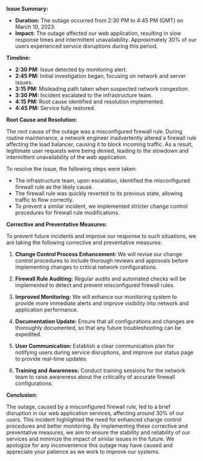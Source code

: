 **Issue Summary:**

- **Duration:** The outage occurred from 2:30 PM to 4:45 PM (GMT) on March 10, 2023.
- **Impact:** The outage affected our web application, resulting in slow response times and intermittent unavailability. Approximately 30% of our users experienced service disruptions during this period.

**Timeline:**

- **2:30 PM:** Issue detected by monitoring alert.
- **2:45 PM:** Initial investigation began, focusing on network and server issues.
- **3:15 PM:** Misleading path taken when suspected network congestion.
- **3:30 PM:** Incident escalated to the infrastructure team.
- **4:15 PM:** Root cause identified and resolution implemented.
- **4:45 PM:** Service fully restored.

**Root Cause and Resolution:**

The root cause of the outage was a misconfigured firewall rule. During routine maintenance, a network engineer inadvertently altered a firewall rule affecting the load balancer, causing it to block incoming traffic. As a result, legitimate user requests were being denied, leading to the slowdown and intermittent unavailability of the web application.

To resolve the issue, the following steps were taken:

- The infrastructure team, upon escalation, identified the misconfigured firewall rule as the likely cause.
- The firewall rule was quickly reverted to its previous state, allowing traffic to flow correctly.
- To prevent a similar incident, we implemented stricter change control procedures for firewall rule modifications.

**Corrective and Preventative Measures:**

To prevent future incidents and improve our response to such situations, we are taking the following corrective and preventative measures:

1. **Change Control Process Enhancement:** We will revise our change control procedures to include thorough reviews and approvals before implementing changes to critical network configurations.

2. **Firewall Rule Auditing:** Regular audits and automated checks will be implemented to detect and prevent misconfigured firewall rules.

3. **Improved Monitoring:** We will enhance our monitoring system to provide more immediate alerts and improve visibility into network and application performance.

4. **Documentation Update:** Ensure that all configurations and changes are thoroughly documented, so that any future troubleshooting can be expedited.

5. **User Communication:** Establish a clear communication plan for notifying users during service disruptions, and improve our status page to provide real-time updates.

6. **Training and Awareness:** Conduct training sessions for the network team to raise awareness about the criticality of accurate firewall configurations.

**Conclusion:**

The outage, caused by a misconfigured firewall rule, led to a brief disruption in our web application services, affecting around 30% of our users. This incident highlighted the need for enhanced change control procedures and better monitoring. By implementing these corrective and preventative measures, we aim to ensure the stability and reliability of our services and minimize the impact of similar issues in the future. We apologize for any inconvenience this outage may have caused and appreciate your patience as we work to improve our systems.
